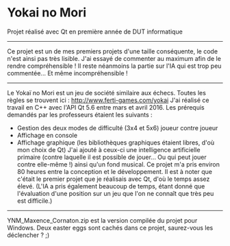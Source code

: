 # Yokai no Mori
Projet réalisé avec Qt en première année de DUT informatique

--------------------------

Ce projet est un de mes premiers projets d'une taille conséquente, le code n'est ainsi pas très lisible. J'ai essayé de commenter au maximum afin de le rendre compréhensible ! Il reste néanmoins la partie sur l'IA qui est trop peu commentée... Et même incompréhensible !

--------------------------

Le Yokaï no Mori est un jeu de société similaire aux échecs. Toutes les règles se trouvent ici : http://www.ferti-games.com/yokai
J'ai réalisé ce travail en C++ avec l'API Qt 5.6 entre mars et avril 2016.
Les prérequis demandés par les professeurs étaient les suivants :
- Gestion des deux modes de difficulté (3x4 et 5x6) joueur contre joueur
- Affichage en console
- Affichage graphique (les bibliothèques graphiques étaient libres, d'où mon choix de Qt)
J'ai ajouté à ceux-ci une intelligence artificielle primaire (contre laquelle il est possible de jouer... Ou qui peut jouer contre elle-même !) ainsi qu'un fond musical.
Ce projet m'a pris environ 80 heures entre la conception et le développement. Il est à noter que c'était le premier projet que je réalisais avec Qt, d'où le temps assez élevé. (L'IA a pris également beaucoup de temps, étant donné que l'évaluation d'une position sur un jeu que l'on ne connaît que très peu est difficile.)

--------------------------

YNM_Maxence_Cornaton.zip est la version compilée du projet pour Windows. Deux easter eggs sont cachés dans ce projet, saurez-vous les déclencher ? ;)
